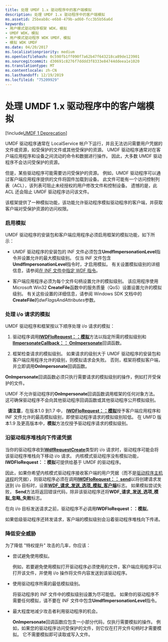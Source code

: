 ```yaml
---
title: 处理 UMDF 1.x 驱动程序中的客户端模拟
description: 处理 UMDF 1.x 驱动程序中的客户端模拟
ms.assetid: 25beab8c-e6b8-479b-ad60-fcc3b5b56a6d
keywords:
- 用户模式驱动程序框架 WDK，模拟
- UMDF WDK，模拟
- 用户模式驱动程序 WDK UMDF、模拟
- 模拟 WDK UMDF
ms.date: 04/20/2017
ms.localizationpriority: medium
ms.openlocfilehash: 0c598fb1ff090f7a62b47f643218ca89de123901
ms.sourcegitcommit: d30691c8276f7dddd3f8333e84744ddeea1e1020
ms.translationtype: MT
ms.contentlocale: zh-CN
ms.lasthandoff: 12/19/2019
ms.locfileid: "75209929"
---
```

# <a name="handling-client-impersonation-in-umdf-1x-drivers"></a>处理 UMDF 1.x 驱动程序中的客户端模拟


[!include[UMDF 1 Deprecation](../includes/umdf-1-deprecation.md)]

UMDF 驱动程序通常在 LocalService 帐户下运行，并且无法访问需要用户凭据的文件或资源，如受保护的文件或其他受保护的资源。 UMDF 驱动程序通常对在客户端应用程序和设备之间流动的命令和数据进行操作。 因此，大多数 UMDF 驱动程序不会访问受保护的资源。

但是，某些驱动程序可能需要访问受保护的资源。 例如，UMDF 驱动程序可以通过客户端应用程序提供的文件将固件加载到设备。 此文件可能有一个访问控制列表（ACL），该列表可阻止未经授权的用户修改文件和控制设备。 遗憾的是，此 ACL 还会阻止 UMDF 驱动程序访问该文件。

该框架提供了一种模拟功能，该功能允许驱动程序模拟驱动程序的客户端，并获取客户端对受保护资源的访问权限。

### <a name="enabling-impersonation"></a>启用模拟

UMDF 驱动程序的安装包和客户端应用程序必须启用框架的模拟功能，如下所示：

-   UMDF 驱动程序的安装包的 INF 文件必须包含**UmdfImpersonationLevel**指令并设置允许的最大模拟级别。 仅当 INF 文件包含**UmdfImpersonationLevel**指令时，才启用模拟。 有关设置模拟级别的详细信息，请参阅[在 INF 文件中指定 WDF 指令](specifying-wdf-directives-in-inf-files.md)。

-   客户端应用程序必须为每个文件句柄设置允许的模拟级别。 该应用程序使用 Microsoft Win32 **CreateFile**函数中的服务质量（QoS）设置设置允许的模拟级别。 有关这些设置的详细信息，请参阅 Windows SDK 文档中的**CreateFile**的*dwFlagsAndAttributes*参数。

### <a name="handling-impersonation-for-an-io-request"></a>处理 i/o 请求的模拟

UMDF 驱动程序和框架按以下顺序处理 i/o 请求的模拟：

1.  驱动程序调用[**IWDFIoRequest：：模拟**](https://docs.microsoft.com/windows-hardware/drivers/ddi/wudfddi/nf-wudfddi-iwdfiorequest-impersonate)方法以指定所需的模拟级别和[**IImpersonateCallback：： OnImpersonate**](https://docs.microsoft.com/windows-hardware/drivers/ddi/wudfddi/nf-wudfddi-iimpersonatecallback-onimpersonate)回调函数。

2.  框架检查请求的模拟级别。 如果请求的级别大于 UMDF 驱动程序的安装包和客户端应用程序允许的级别，则模拟请求会失败。 否则，框架将模拟客户端，并立即调用**OnImpersonate**回调函数。

**OnImpersonate**回调函数必须只执行需要请求的模拟级别的操作，例如打开受保护的文件。

UMDF 不允许驱动程序的**OnImpersonate**回调函数调用框架的任何对象方法。 这可确保驱动程序不会向其他驱动程序回调函数或其他驱动程序公开模拟级别。

  **请注意**，在版本1.0 到1.7 中， [**IWDFIoRequest：：模拟**](https://docs.microsoft.com/windows-hardware/drivers/ddi/wudfddi/nf-wudfddi-iwdfiorequest-impersonate)授予客户端应用程序和 INF 文件允许的最高模拟级别，即使驱动程序请求的模拟级别较低。 在 UMFD 版本1.9 及更高版本中，**模拟**方法仅授予驱动程序请求的模拟级别。

 

### <a name="passing-credentials-down-the-driver-stack"></a>沿驱动程序堆栈向下传递凭据

当你的驱动程序收到[**WdfRequestCreate**](https://docs.microsoft.com/windows-hardware/drivers/ddi/wudfddi_types/ne-wudfddi_types-_wdf_request_type)类型的 i/o 请求时，驱动程序可能会将该驱动程序堆栈向下移动 i/o 请求。 内核模式驱动程序没有模拟功能， **IWDFIoRequest：：模拟**可提供给基于 UMDF 的驱动程序。

因此，如果你希望内核模式驱动程序接收客户端的用户凭据（而不是[驱动程序主机进程](umdf-driver-host-process.md)的凭据），则驱动程序必须在调用[**IWDFIoRequest：： send**](https://docs.microsoft.com/windows-hardware/drivers/ddi/wudfddi/nf-wudfddi-iwdfiorequest-send)以将创建请求发送到 i/o 目标时，设置[**WDF\_请求\_发送\_选项\_模拟\_客户端**](https://docs.microsoft.com/windows-hardware/drivers/ddi/wudfddi_types/ne-wudfddi_types-_wdf_request_send_options_flags)标志。 如果模拟尝试失败， **Send**方法将返回错误代码，除非该驱动程序还将**WDF\_请求\_发送\_选项\_模拟\_忽略\_失败**标志。

在向 i/o 目标发送请求之前，驱动程序不必调用**IWDFIoRequest：：模拟**。

如果低级驱动程序还转发请求，客户端的模拟级别会沿着驱动程序堆栈向下传递。

### <a name="reducing-security-threats"></a>降低安全威胁

为了降低 "特权提升" 攻击的几率，你应该：

-   尝试避免使用模拟。

    例如，若要避免使用模拟打开驱动程序必须使用的文件，客户端应用程序可以打开该文件，并使用 i/o 操作将文件内容发送到该驱动程序。

-   使用驱动程序所需的最低模拟级别。

    将驱动程序的 INF 文件中的模拟级别设置为尽可能低。 如果你的驱动程序不需要任何模拟，请不要在 INF 文件中包含**UmdfImpersonationLevel**指令。

-   最大程度地减少攻击者利用驱动程序的机会。

    **OnImpersonate**回调函数应包含一小部分代码，仅执行需要模拟的操作。 例如，如果您的驱动程序访问受保护的文件，则它仅在打开文件句柄时才需要模拟。 它不需要模拟即可读取或写入文件。

 

 






